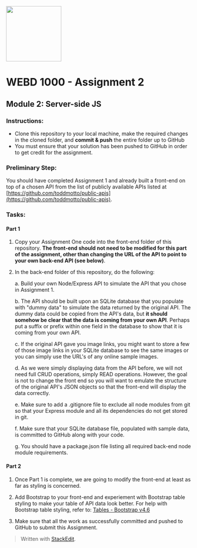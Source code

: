 

<img width="150px" src="https://www.nscc.ca/img/aboutnscc/visual-identity-guidelines/artwork/nscc-jpeg.jpg" >  
  

# WEBD 1000 - Assignment 2 

##  Module 2: Server-side JS
 
### Instructions:  

- Clone this repository to your local machine, make the required changes in the cloned folder, and **commit & push** the entire folder up to GitHub 
- You must ensure that your solution has been pushed to GitHub in order to get credit for the assignment.  

### Preliminary Step:

You should have completed Assignment 1 and already built a front-end on top of a chosen API from the list of publicly available APIs listed at [https://github.com/toddmotto/public-apis](https://github.com/toddmotto/public-apis).


### Tasks:  

#### Part 1

 1. Copy your Assignment One code into the front-end folder of this repository. **The front-end should not need to be modified for this part of the assignment, other than changing the URL of the API to point to your own back-end API (see below)**. 

 2. In the back-end folder of this repository, do the following:

	a. Build your own Node/Express API to simulate the API that you chose in Assignment 1.

	b. The API should be built upon an SQLite database that you populate with "dummy data" to simulate the data returned by the original API. The dummy data could be copied from the API's data, but **it should somehow be clear that the data is coming from your own API**. Perhaps put a suffix or prefix within one field in the database to show that it is coming from your own API.

	c. If the original API gave you image links, you might want to store a few of those image links in your SQLite database to see the same images or you can simply use the URL's of any online sample images.

	d. As we were simply displaying data from the API before, we will not need full CRUD operations, simply READ operations. However, the goal is not to change the front end so you will want to emulate the structure of the original API's JSON objects so that the front-end will display the data correctly.

	 e. Make sure to add a .gitignore file to exclude all node modules from git so that your Express module and all its dependencies do not get stored in git.

	f. Make sure that your SQLite database file, populated with sample data, is committed to GitHub along with your code.

	g. You should have a package.json file listing all required back-end node module requirements.

#### Part 2

1. Once Part 1 is complete, we are going to modify the front-end at least as far as styling is concerned.

2. Add Bootstrap to your front-end and experiement with Bootstrap table styling to make your table of API data look better. For help with Bootstrap table styling, refer to: [Tables - Bootstrap v4.6](https://getbootstrap.com/docs/4.6/content/tables/)

3. Make sure that all the work as successfully committed and pushed to GitHub to submit this Assignment.

> Written with [StackEdit](https://stackedit.io/).  
